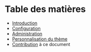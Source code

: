 # Table des matières

* [Introduction](README.md)
* [Configuration](/Configuration/README.md)
* [Administration](/Administration/README.md)
* [Personnalisation du thème](/Thème/README.md)
* [Contribution](/contribution.md) à ce document



